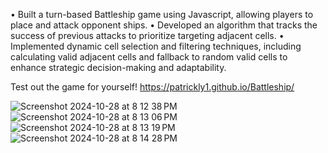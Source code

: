 • Built a turn-based Battleship game using Javascript, allowing players to place and attack opponent ships.
• Developed an algorithm that tracks the success of previous attacks to prioritize targeting adjacent cells.
• Implemented dynamic cell selection and filtering techniques, including calculating valid adjacent cells and fallback
to random valid cells to enhance strategic decision-making and adaptability.

Test out the game for yourself! https://patrickly1.github.io/Battleship/

![Screenshot 2024-10-28 at 8 12 38 PM](https://github.com/user-attachments/assets/1a84fc08-164f-407a-b00c-d8301e34244d)
![Screenshot 2024-10-28 at 8 13 06 PM](https://github.com/user-attachments/assets/0b7cbe0d-fa3b-4d55-8f8e-4022c615f4f9)
![Screenshot 2024-10-28 at 8 13 19 PM](https://github.com/user-attachments/assets/4810cfa3-fa10-435d-8141-3a278d5cb3e4)
![Screenshot 2024-10-28 at 8 14 28 PM](https://github.com/user-attachments/assets/1e209818-e9ec-4694-a82e-dfb6acf63e72)
